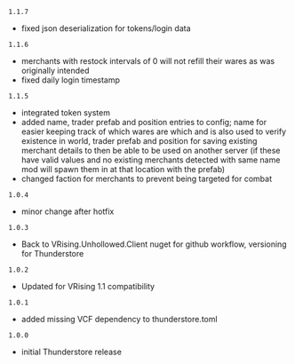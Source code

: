 `1.1.7`
- fixed json deserialization for tokens/login data

`1.1.6`
- merchants with restock intervals of 0 will not refill their wares as was originally intended
- fixed daily login timestamp

`1.1.5`
- integrated token system
- added name, trader prefab and position entries to config; name for easier keeping track of which wares are which and is also used to verify existence in world, trader prefab and position for saving existing merchant details to then be able to be used on another server (if these have valid values and no existing merchants detected with same name mod will spawn them in at that location with the prefab)
- changed faction for merchants to prevent being targeted for combat

`1.0.4`
- minor change after hotfix

`1.0.3`
- Back to VRising.Unhollowed.Client nuget for github workflow, versioning for Thunderstore

`1.0.2`
- Updated for VRising 1.1 compatibility

`1.0.1`
- added missing VCF dependency to thunderstore.toml
 
`1.0.0`
- initial Thunderstore release

